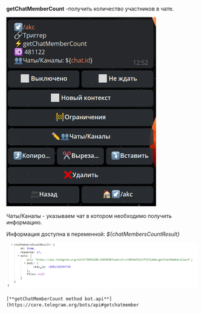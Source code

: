 
**getChatMemberCount** -получить количество участников в чате.

![](./1.png)

Чаты/Каналы - указываем чат в котором необходимо получить информацию.

Информация доступна в переменной: 
_${chatMembersCountResult}_

![](./2.png)




```plain
[**getChatMemberCount method bot.api**](https://core.telegram.org/bots/api#getchatmember
```






